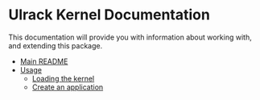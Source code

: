 # Ulrack Kernel Documentation

This documentation will provide you with information about working with, and extending this package.

- [Main README](../README.md)
- [Usage](usage/index.md)
  - [Loading the kernel](usage/loading-the-kernel.md)
  - [Create an application](usage/create-an-application.md)
